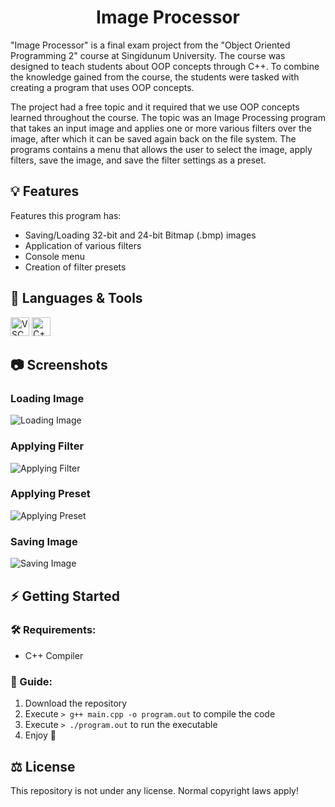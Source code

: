 <h1 align="center">Image Processor</h1>

"Image Processor" is a final exam project from the "Object Oriented Programming 2" course at Singidunum University. The course was designed to teach students about OOP concepts through C++. To combine the knowledge gained from the course, the students were tasked with creating a program that uses OOP concepts.

The project had a free topic and it required that we use OOP concepts learned throughout the course. The topic was an Image Processing program that takes an input image and applies one or more various filters over the image, after which it can be saved again back on the file system. The programs contains a menu that allows the user to select the image, apply filters, save the image, and save the filter settings as a preset.

## 💡 Features

Features this program has:

- Saving/Loading 32-bit and 24-bit Bitmap (.bmp) images
- Application of various filters
- Console menu
- Creation of filter presets

## 🧰 Languages & Tools

<a href="https://code.visualstudio.com/"><img src="https://cdn.jsdelivr.net/gh/devicons/devicon/icons/vscode/vscode-original.svg" width="30px" alt="VSCode" title="Visual Studio Code"></a>
<a href="#"><img src="https://cdn.jsdelivr.net/gh/devicons/devicon/icons/cplusplus/cplusplus-original.svg" width="30px" alt="C++" title="C++ programming language"></a>

## 📷 Screenshots

### Loading Image
![Loading Image](.github/images/loading.gif?raw=true)

### Applying Filter
![Applying Filter](.github/images/filter.gif?raw=true)

### Applying Preset
![Applying Preset](.github/images/preset.gif?raw=true)

### Saving Image
![Saving Image](.github/images/saving.gif?raw=true)

## ⚡ Getting Started

### 🛠 Requirements:

- C++ Compiler

### 📖 Guide:

1. Download the repository
2. Execute ```> g++ main.cpp -o program.out``` to compile the code
3. Execute ```> ./program.out``` to run the executable
4. Enjoy 🙂

## ⚖ License
This repository is not under any license. Normal copyright laws apply!